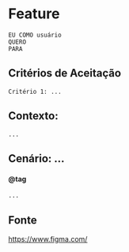 # Feature
```
EU COMO usuário
QUERO 
PARA 
```


## Critérios de Aceitação
```
Critério 1: ...
```

## Contexto: 
~~~gherkin
...
~~~


## Cenário: ...
#### @tag
~~~gherkin
...
~~~


## Fonte
https://www.figma.com/